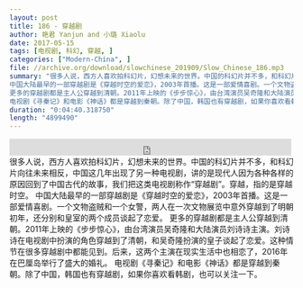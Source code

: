 ```yaml
---
layout: post
title: 186 - 穿越剧
author: 艳君 Yanjun and 小璐 Xiaolu
date: 2017-05-15
tags: [电视剧, 科幻, 穿越, ]
categories: ["Modern-China", ]
file: //archive.org/download/slowchinese_201909/Slow_Chinese_186.mp3
summary: "很多人说，西方人喜欢拍科幻片，幻想未来的世界。中国的科幻片并不多，和科幻片向往未来相反，中国这几年出现了另一种电视剧，讲的是现代人因为各种各样的原因回到了中国古代的故事，我们把这类电视剧称作“穿越剧”。穿越，指的是穿越时空。  
中国大陆最早的一部穿越剧是《穿越时空的爱恋》，2003年首播。这是一部爱情喜剧。一个文物盗贼和一个女警，两人在一次文物展览中意外穿越到了明朝初年，还分别和皇室的两个成员谈起了恋爱。  
更多的穿越剧都是主人公穿越到清朝。2011年上映的《步步惊心》，由台湾演员吴奇隆和大陆演员刘诗诗主演。刘诗诗在电视剧中扮演的角色穿越到了清朝，和吴奇隆扮演的皇子谈起了恋爱。这种情节在很多穿越剧中都能见到。后来，这两个主演在现实生活中也相恋了，2016年在巴厘岛举行了盛大的婚礼。  
电视剧《寻秦记》和电影《神话》都是穿越到秦朝。除了中国，韩国也有穿越剧，如果你喜欢看韩剧，也可以关注一下。"
duration: "0:04:40.318750"
length: "4899490"
---
```


<iframe src="https://archive.org/embed/slowchinese_201909/Slow_Chinese_186.mp3" width="500" height="30" frameborder="0" webkitallowfullscreen="true" mozallowfullscreen="true" allowfullscreen></iframe>
很多人说，西方人喜欢拍科幻片，幻想未来的世界。中国的科幻片并不多，和科幻片向往未来相反，中国这几年出现了另一种电视剧，讲的是现代人因为各种各样的原因回到了中国古代的故事，我们把这类电视剧称作“穿越剧”。穿越，指的是穿越时空。  
中国大陆最早的一部穿越剧是《穿越时空的爱恋》，2003年首播。这是一部爱情喜剧。一个文物盗贼和一个女警，两人在一次文物展览中意外穿越到了明朝初年，还分别和皇室的两个成员谈起了恋爱。  
更多的穿越剧都是主人公穿越到清朝。2011年上映的《步步惊心》，由台湾演员吴奇隆和大陆演员刘诗诗主演。刘诗诗在电视剧中扮演的角色穿越到了清朝，和吴奇隆扮演的皇子谈起了恋爱。这种情节在很多穿越剧中都能见到。后来，这两个主演在现实生活中也相恋了，2016年在巴厘岛举行了盛大的婚礼。  
电视剧《寻秦记》和电影《神话》都是穿越到秦朝。除了中国，韩国也有穿越剧，如果你喜欢看韩剧，也可以关注一下。